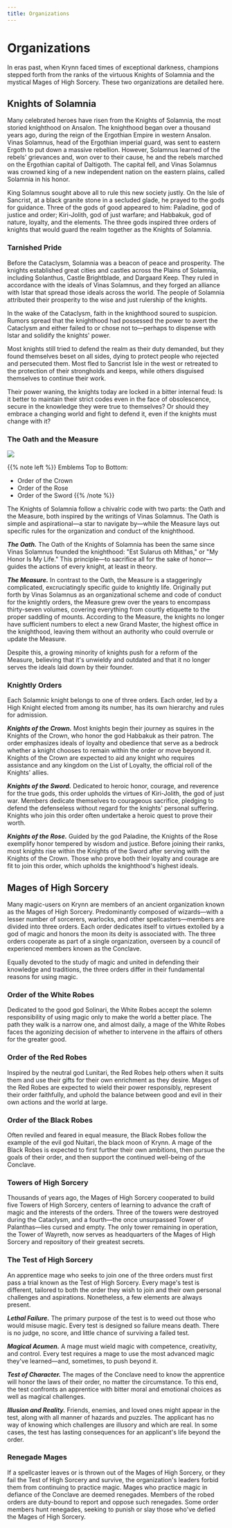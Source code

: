 ```yaml
---
title: Organizations
---
```


# Organizations

In eras past, when Krynn faced times of exceptional darkness, champions stepped forth from the ranks of the virtuous Knights of Solamnia and the mystical Mages of High Sorcery. These two organizations are detailed here.

## Knights of Solamnia

Many celebrated heroes have risen from the Knights of Solamnia, the most storied knighthood on Ansalon. The knighthood began over a thousand years ago, during the reign of the Ergothian Empire in western Ansalon. Vinas Solamnus, head of the Ergothian imperial guard, was sent to eastern Ergoth to put down a massive rebellion. However, Solamnus learned of the rebels' grievances and, won over to their cause, he and the rebels marched on the Ergothian capital of Daltigoth. The capital fell, and Vinas Solamnus was crowned king of a new independent nation on the eastern plains, called Solamnia in his honor.

King Solamnus sought above all to rule this new society justly. On the Isle of Sancrist, at a black granite stone in a secluded glade, he prayed to the gods for guidance. Three of the gods of good appeared to him: Paladine, god of justice and order; Kiri-Jolith, god of just warfare; and Habbakuk, god of nature, loyalty, and the elements. The three gods inspired three orders of knights that would guard the realm together as the Knights of Solamnia.

### Tarnished Pride

Before the Cataclysm, Solamnia was a beacon of peace and prosperity. The knights established great cities and castles across the Plains of Solamnia, including Solanthus, Castle Brightblade, and Dargaard Keep. They ruled in accordance with the ideals of Vinas Solamnus, and they forged an alliance with Istar that spread those ideals across the world. The people of Solamnia attributed their prosperity to the wise and just rulership of the knights.

In the wake of the Cataclysm, faith in the knighthood soured to suspicion. Rumors spread that the knighthood had possessed the power to avert the Cataclysm and either failed to or chose not to—perhaps to dispense with Istar and solidify the knights' power.

Most knights still tried to defend the realm as their duty demanded, but they found themselves beset on all sides, dying to protect people who rejected and persecuted them. Most fled to Sancrist Isle in the west or retreated to the protection of their strongholds and keeps, while others disguised themselves to continue their work.

Their power waning, the knights today are locked in a bitter internal feud: Is it better to maintain their strict codes even in the face of obsolescence, secure in the knowledge they were true to themselves? Or should they embrace a changing world and fight to defend it, even if the knights must change with it?

### The Oath and the Measure

<img src="/images/primer/knights-solamnia.webp" style="max-height:800px;display:inline-block" />

{{% note left %}}
Emblems Top to Bottom:
- Order of the Crown
- Order of the Rose
- Order of the Sword
{{% /note %}}

The Knights of Solamnia follow a chivalric code with two parts: the Oath and the Measure, both inspired by the writings of Vinas Solamnus. The Oath is simple and aspirational—a star to navigate by—while the Measure lays out specific rules for the organization and conduct of the knighthood.

***The Oath.*** The Oath of the Knights of Solamnia has been the same since Vinas Solamnus founded the knighthood: "Est Sularus oth Mithas," or "My Honor Is My Life." This principle—to sacrifice all for the sake of honor—guides the actions of every knight, at least in theory.

***The Measure.*** In contrast to the Oath, the Measure is a staggeringly complicated, excruciatingly specific guide to knightly life. Originally put forth by Vinas Solamnus as an organizational scheme and code of conduct for the knightly orders, the Measure grew over the years to encompass thirty-seven volumes, covering everything from courtly etiquette to the proper saddling of mounts. According to the Measure, the knights no longer have sufficient numbers to elect a new Grand Master, the highest office in the knighthood, leaving them without an authority who could overrule or update the Measure.

Despite this, a growing minority of knights push for a reform of the Measure, believing that it's unwieldy and outdated and that it no longer serves the ideals laid down by their founder.

### Knightly Orders

Each Solamnic knight belongs to one of three orders. Each order, led by a High Knight elected from among its number, has its own hierarchy and rules for admission.

***Knights of the Crown.*** Most knights begin their journey as squires in the Knights of the Crown, who honor the god Habbakuk as their patron. The order emphasizes ideals of loyalty and obedience that serve as a bedrock whether a knight chooses to remain within the order or move beyond it. Knights of the Crown are expected to aid any knight who requires assistance and any kingdom on the List of Loyalty, the official roll of the Knights' allies.

***Knights of the Sword.*** Dedicated to heroic honor, courage, and reverence for the true gods, this order upholds the virtues of Kiri-Jolith, the god of just war. Members dedicate themselves to courageous sacrifice, pledging to defend the defenseless without regard for the knights' personal suffering. Knights who join this order often undertake a heroic quest to prove their worth.

***Knights of the Rose.*** Guided by the god Paladine, the Knights of the Rose exemplify honor tempered by wisdom and justice. Before joining their ranks, most knights rise within the Knights of the Sword after serving with the Knights of the Crown. Those who prove both their loyalty and courage are fit to join this order, which upholds the knighthood's highest ideals.

## Mages of High Sorcery

Many magic-users on Krynn are members of an ancient organization known as the Mages of High Sorcery. Predominantly composed of wizards—with a lesser number of sorcerers, warlocks, and other spellcasters—members are divided into three orders. Each order dedicates itself to virtues extolled by a god of magic and honors the moon its deity is associated with. The three orders cooperate as part of a single organization, overseen by a council of experienced members known as the Conclave.

Equally devoted to the study of magic and united in defending their knowledge and traditions, the three orders differ in their fundamental reasons for using magic.

### Order of the White Robes

Dedicated to the good god Solinari, the White Robes accept the solemn responsibility of using magic only to make the world a better place. The path they walk is a narrow one, and almost daily, a mage of the White Robes faces the agonizing decision of whether to intervene in the affairs of others for the greater good.

### Order of the Red Robes

Inspired by the neutral god Lunitari, the Red Robes help others when it suits them and use their gifts for their own enrichment as they desire. Mages of the Red Robes are expected to wield their power responsibly, represent their order faithfully, and uphold the balance between good and evil in their own actions and the world at large.

### Order of the Black Robes

Often reviled and feared in equal measure, the Black Robes follow the example of the evil god Nuitari, the black moon of Krynn. A mage of the Black Robes is expected to first further their own ambitions, then pursue the goals of their order, and then support the continued well-being of the Conclave.

### Towers of High Sorcery

Thousands of years ago, the Mages of High Sorcery cooperated to build five Towers of High Sorcery, centers of learning to advance the craft of magic and the interests of the orders. Three of the towers were destroyed during the Cataclysm, and a fourth—the once unsurpassed Tower of Palanthas—lies cursed and empty. The only tower remaining in operation, the Tower of Wayreth, now serves as headquarters of the Mages of High Sorcery and repository of their greatest secrets.

### The Test of High Sorcery

An apprentice mage who seeks to join one of the three orders must first pass a trial known as the Test of High Sorcery. Every mage's test is different, tailored to both the order they wish to join and their own personal challenges and aspirations. Nonetheless, a few elements are always present.

***Lethal Failure.*** The primary purpose of the test is to weed out those who would misuse magic. Every test is designed so failure means death. There is no judge, no score, and little chance of surviving a failed test.

***Magical Acumen.*** A mage must wield magic with competence, creativity, and control. Every test requires a mage to use the most advanced magic they've learned—and, sometimes, to push beyond it.

***Test of Character.*** The mages of the Conclave need to know the apprentice will honor the laws of their order, no matter the circumstance. To this end, the test confronts an apprentice with bitter moral and emotional choices as well as magical challenges.

***Illusion and Reality.*** Friends, enemies, and loved ones might appear in the test, along with all manner of hazards and puzzles. The applicant has no way of knowing which challenges are illusory and which are real. In some cases, the test has lasting consequences for an applicant's life beyond the order.

### Renegade Mages

If a spellcaster leaves or is thrown out of the Mages of High Sorcery, or they fail the Test of High Sorcery and survive, the organization's leaders forbid them from continuing to practice magic. Mages who practice magic in defiance of the Conclave are deemed renegades. Members of the robed orders are duty-bound to report and oppose such renegades. Some order members hunt renegades, seeking to punish or slay those who've defied the Mages of High Sorcery.

